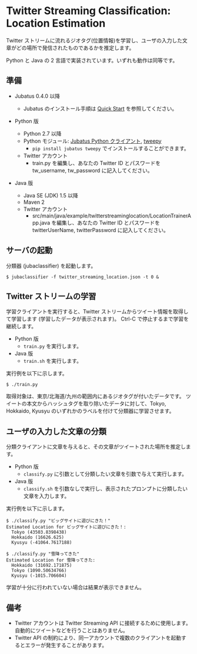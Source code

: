 Twitter Streaming Classification: Location Estimation
=====================================================

Twitter ストリームに流れるジオタグ(位置情報)を学習し、ユーザの入力した文章がどの場所で発信されたものであるかを推定します。

Python と Java の 2 言語で実装されています。いずれも動作は同等です。

準備
----

* Jubatus 0.4.0 以降
  - Jubatus のインストール手順は [Quick Start](http://jubat.us/ja/quickstart.html) を参照してください。

* Python 版
  - Python 2.7 以降
  -  Python モジュール: [Jubatus Python クライアント](http://jubat.us/ja/quickstart.html), [tweepy](https://github.com/tweepy/tweepy)
      - `pip install jubatus tweepy` でインストールすることができます。
  - Twitter アカウント
      - train.py を編集し、あなたの Twitter ID とパスワードを tw\_username, tw\_password に記入してください。

* Java 版
  - Java SE (JDK) 1.5 以降
  - Maven 2
  - Twitter アカウント
      - src/main/java/example/twitterstreaminglocation/LocationTrainerApp.java を編集し、あなたの Twitter ID とパスワードを twitterUserName, twitterPassword に記入してください。

サーバの起動
------------

分類器 (jubaclassifier) を起動します。

```
$ jubaclassifier -f twitter_streaming_location.json -t 0 &
```

Twitter ストリームの学習
------------------------

学習クライアントを実行すると、Twitter ストリームからツイート情報を取得して学習します (学習したデータが表示されます)。
Ctrl-C で停止するまで学習を継続します。

* Python 版
  - `train.py` を実行します。
* Java 版
  - `train.sh` を実行します。

実行例を以下に示します。

```
$ ./train.py
```

取得対象は、東京/北海道/九州の範囲内にあるジオタグが付いたデータです。
ツイートの本文からハッシュタグを取り除いたデータに対して、Tokyo, Hokkaido, Kyusyu のいずれかのラベルを付けて分類器に学習させます。

ユーザの入力した文章の分類
--------------------------

分類クライアントに文章を与えると、その文章がツイートされた場所を推定します。

* Python 版
  - `classify.py` に引数として分類したい文章を引数で与えて実行します。
* Java 版
  - `classify.sh` を引数なしで実行し、表示されたプロンプトに分類したい文章を入力します。

実行例を以下に示します。

```
$ ./classify.py "ビッグサイトに遊びにきた！"
Estimated Location for ビッグサイトに遊びにきた！:
  Tokyo (43503.8398438)
  Hokkaido (16626.625)
  Kyusyu (-41064.7617188)

$ ./classify.py "雪降ってきた"
Estimated Location for 雪降ってきた:
  Hokkaido (31692.171875)
  Tokyo (1090.50634766)
  Kyusyu (-1015.706604)
```

学習が十分に行われていない場合は結果が表示できません。

備考
----

* Twitter アカウントは Twitter Streaming API に接続するために使用します。自動的にツイートなどを行うことはありません。
* Twitter API の制約により、同一アカウントで複数のクライアントを起動するとエラーが発生することがあります。
